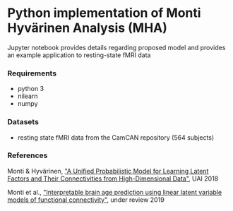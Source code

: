 # Python implementation of Monti Hyv&auml;rinen Analysis (MHA)

Jupyter notebook provides details regarding proposed model and provides an example application to resting-state fMRI data 

### Requirements
 - python 3
 - nilearn 
 - numpy 


### Datasets
 - resting state fMRI data from the CamCAN repository (564 subjects)


### References
Monti & Hyv&auml;rinen, ["A Unified Probabilistic Model for Learning Latent Factors and Their Connectivities from High-Dimensional Data"](https://arxiv.org/abs/1805.09567), UAI 2018

Monti et al., ["Interpretable brain age prediction using linear latent variable models of functional connectivity"](https://arxiv.org/abs/1908.01555), under review 2019
